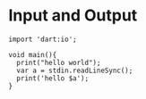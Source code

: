 # Input and Output

    import 'dart:io';
    
    void main(){
      print("hello world");
      var a = stdin.readLineSync();
      print('hello $a');
    }

